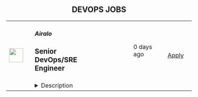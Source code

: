 <div align="center"><h2>DEVOPS JOBS</h2></div><table><tr>
                <td width="100" height="100" rowspan="2">
                    <img src="https://lever-client-logos.s3.us-west-2.amazonaws.com/55028a36-609c-479c-9553-d4689ff2dd8c-1669620566663.png" width="38px" height="auto">
                </td>
                <td width="300">
                    <h5>Airalo</h5>
                    <h3>Senior DevOps/SRE Engineer</h3>
                </td>
                <td width="300">
                    <code></code>
                </td>
                <td width="200">
                <text>0 days ago</text>
                </td>
                <td width="100" rowspan="2">
                <a href="https://jobs.lever.co/airalo/bb8cb1a8-de8b-40bb-989f-d60f3b674e19" align="right" target="_blank">Apply</a>
                </td>
            </tr>
            <tr>
                <td colspan="3">
                <details><summary>Description</summary>
                <div><b>About Airalo</b></div><div>Alo! Airalo is the world’s first eSIM store that helps people connect in over 200+ countries and regions across the globe. We are building the next digital service that revolutionizes the telecom industry. We are a travel-tech company and an equal-opportunity environment that values and executes diversity, inclusion, and equity. Our team is spread across 50+ countries and six continents. What glues us together is our commitment to changing the way you connect<span style="font-size: 13.3333px">. </span></div><div><br></div><div><b>About you</b></div><div>We hope that you care deeply about the quality of your work, the intrinsic worth of tasks, and the success of your team. You are self-disciplined and do not require micromanagement in terms of your skillset and work ethic. You do your best to flourish as an individual every day while working hard to foster a collaborative team environment. You believe in the importance of being — and staying — authentic, honest, positive, and kind. You are a good interlocutor with clear and concise communication. You are able to manage multiple projects, have an analytical mind, pay keen attention to detail, and love to get your hands dirty. You are cognizant, tolerant, and welcoming of vulnerabilities and cultural differences.</div><div><br></div><div><b>About the Role</b></div><div><b>Position</b>: Full-time / Employee</div><div><b>Location:</b>&nbsp;Remote-first </div><div><b>Benefits:</b>&nbsp;Health Insurance, work-from-anywhere stipend, annual wellness &amp; learning credits, annual all-expenses-paid company retreat in a gorgeous destination &amp; other benefits</div><div><br></div><div>We are looking for an experienced DevOps Engineer to join our growing development team. We welcome talented, passionate, innovative, result-oriented professionals who are highly skilled in AWS, Docker, CI/CD design and development, configuration management.</div><h3>Responsibilities include, but are not limited to:</h3><li>Drive continuous improvement, continuous delivery, and lean practices within the team</li><li>Maintain and develop existing cloud infrastructure</li><li>Ensures a high level of end-user satisfaction by advocating and implementing practices, metrics and monitoring tools with a user perspective in mind</li><li>Improve observability of existing systems</li><li>Implement automation, testing and deployment pipelines (CI/CD)</li><li>Improve monitoring that alerts on anomalies rather than incidents, and infrastructure-as-code</li><li>Own the reliability and security of cloud infrastructure and services</li><li>Participate in system design consulting, platform management, and capacity planning</li><li>Be on an on-call (PagerDuty) rotation to respond to incidents that impact availability.</li>,<h3>Must-haves:</h3><li>Bachelor’s degree in Computer Engineering or a similar discipline.</li><li>5+ years of experience as DevOps Engineer.</li><li>5+ years of experience in Linux administration.</li><li>3+ years of experience with AWS services including strong knowledge in container orchestration.</li><li>Strong experience with Observability tools - logging/monitoring/alerting solutions.</li><li>Experience with CI/CD tools such as GitHub Actions, BitBucket CI/CD.</li><li>Experience with Configuration Management tools.</li><li>Comfortable with messaging systems (RabbitMQ, Kafka)</li><li>Experience and interest in infrastructure as a code approach (Terraform).</li><li>Strong development skills in scripting/programming language (Python, Bash, etc).</li><li>Experience in operating and automating Linux based systems.</li><li>Knowledge of distributed systems and microservices architecture.</li><li>Team player and open to new ideas.</li><li>Good communication skills and fluency in English.</li>,<h3>Good to haves:</h3><li>Prior experience with Scrum and other agile methods.</li><li>Prior work experience in telecommunications.</li><li>Knowledge of eSIM and GSMA related technologies and services.</li><div>If you are interested in this position, <b>please apply via the link.</b></div><div><br></div><div><i>We sincerely thank all applicants in advance for submitting their interest in this opportunity with Airalo. </i></div>
                </details>
                </td>
            </tr></table>